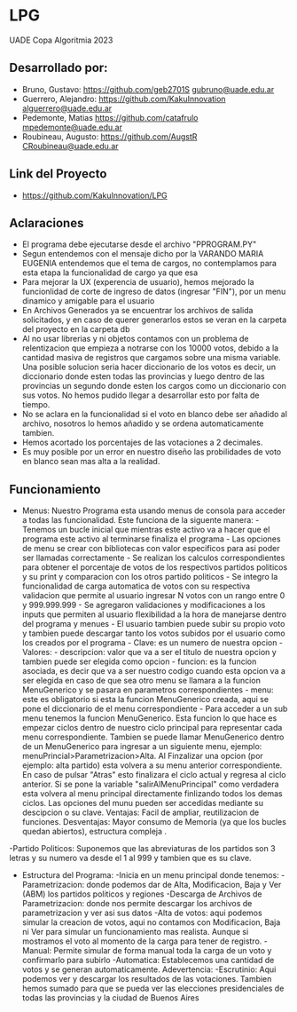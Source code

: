 # LPG
UADE Copa Algoritmia 2023

## Desarrollado por:
- Bruno, Gustavo: https://github.com/geb2701S gubruno@uade.edu.ar
- Guerrero, Alejandro: https://github.com/KakuInnovation alguerrero@uade.edu.ar
- Pedemonte, Matias https://github.com/catafrulo mpedemonte@uade.edu.ar
- Roubineau, Augusto: https://github.com/AugstR CRoubineau@uade.edu.ar

## Link del Proyecto
- https://github.com/KakuInnovation/LPG

## Aclaraciones
- El programa debe ejecutarse desde el archivo "PPROGRAM.PY"
- Segun entendemos con el mensaje dicho por la VARANDO MARIA EUGENIA entendemos que el tema de cargos, no contemplamos para esta etapa la funcionalidad de cargo ya que esa 
- Para mejorar la UX (experencia de usuario), hemos mejorado la funcionlidad de corte de ingreso de datos (ingresar "FIN"), por un menu dinamico y amigable para el usuario
- En Archivos Generados ya se encuentrar los archivos de salida solicitados, y en caso de querer generarlos estos se veran en la carpeta del proyecto en la carpeta db
- Al no usar librerias y ni objetos contamos con un problema de relentizacion que empieza a notrarse con los 10000 votos, debido a la cantidad masiva de registros que cargamos sobre una misma variable. Una posible solucion seria hacer diccionario de los votos es decir, un diccionario donde esten todas las provincias y luego dentro de las provincias un segundo donde esten los cargos como un diccionario con sus votos. No hemos pudido llegar a desarrollar esto por falta de tiempo.
- No se aclara en la funcionalidad si el voto en blanco debe ser añadido al archivo, nosotros lo hemos añadido y se ordena automaticamente tambien.
- Hemos acortado los porcentajes de las votaciones a 2 decimales.
- Es muy posible por un error en nuestro diseño las probilidades de voto en blanco sean mas alta a la realidad.

## Funcionamiento
- Menus: Nuestro Programa esta usando menus de consola para acceder a todas las funcionalidad. 
    Este funciona de la siguente manera:
        - Tenemos un bucle inicial que mientras este activo va a hacer que el programa este activo al terminarse finaliza el programa
        - Las opciones de menu se crear con bibliotecas con valor especificos para asi poder ser llamadas correctamente
        - Se realizan los calculos correspondientes para obtener el porcentaje de votos de los respectivos partidos politicos y su print y comparacion con los otros partido politicos
        - Se integro la funcionalidad de carga automatica de votos con su respectiva validacion que permite al usuario ingresar N votos con un rango entre 0 y 999.999.999
        - Se agregaron validaciones y modificaciones a los inputs que permiten al usuario flexibilidad a la hora de manejarse dentro del programa y menues
        - El usuario tambien puede subir su propio voto y tambien puede descargar tanto los votos subidos por el usuario como los creados por el programa
            - Clave: es un numero de nuestra opcion
            - Valores:
                - descripcion: valor que va a ser el titulo de nuestra opcion y tambien puede ser elegida como opcion
                - funcion: es la funcion asociada, es decir que va a ser nuestro codigo cuando esta opcion va a ser elegida en caso de que sea otro menu se llamara a la funcion MenuGenerico y se pasara en parametros correspondientes
                - menu: este es obligatorio si esta la funcion MenuGenerico creada, aqui se pone el diccionario de el menu correspondiente
        - Para acceder a un sub menu tenemos la funcion MenuGenerico. Esta funcion lo que hace es empezar ciclos dentro de nuestro ciclo principal para representar cada menu correspondiente. Tambien se puede llamar MenuGenerico dentro de un MenuGenerico para ingresar a un siguiente menu, ejemplo: menuPrincial>Parametrizacion>Alta. Al Finzalizar una opcion (por ejemplo: alta partido) esta volvera a su menu anterior correspondiente. En caso de pulsar "Atras" esto finalizara el ciclo actual y regresa al ciclo anterior. Si se pone la variable "salirAlMenuPrincipal" como verdadera esta volvera al menu principal directamente finlizando todos los demas ciclos.
    Las opciones del munu pueden ser accedidas mediante su descipcion o su clave.
    Ventajas: Facil de ampliar, reutilizacion de funciones.
    Desventajas: Mayor consumo de Memoria (ya que los bucles quedan abiertos), estructura compleja .

-Partido Politicos: Suponemos que las abreviaturas de los partidos son 3 letras y su numero va desde el 1 al 999 y tambien que es su clave.

- Estructura del Programa:
    -Inicia en un menu principal donde tenemos:
        -Parametrizacion: donde podemos dar de Alta, Modificacion, Baja y Ver (ABM) los partidos politicos y regiones
        -Descarga de Archivos de Parametrizacion: donde nos permite descargar los archivos de parametrizacion y ver asi sus datos
        -Alta de votos: aqui podemos simular la creacion de votos, aqui no contamos con Modificacion, Baja ni Ver para simular un funcionamiento mas realista. Aunque si mostramos el voto al momento de la carga para tener de registro.
            -Manual: Permite simular de forma manual toda la carga de un voto y confirmarlo para subirlo
            -Automatica: Establecemos una cantidad de votos y se generan automaticamente. 
            Adevertencia: 
        -Escrutinio: Aqui podemos ver y descargar los resultados de las votaciones. Tambien hemos sumado para que se pueda ver las elecciones presidenciales de todas las provincias y la ciudad de Buenos Aires